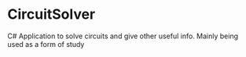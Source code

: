 # CircuitSolver
C# Application to solve circuits and give other useful info. Mainly being used as a form of study
